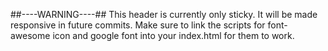 ##----WARNING----##
This header is currently only sticky. It will be made responsive in future commits.
Make sure to link the scripts for font-awesome icon and google font into your index.html for them to work.
